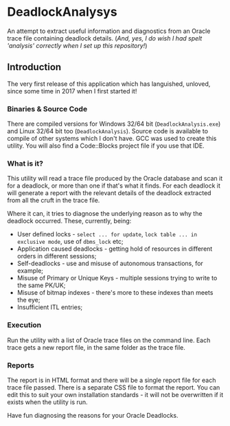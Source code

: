 # DeadlockAnalysys
An attempt to extract useful information and diagnostics from an Oracle trace file containing deadlock details. (*And, yes, I do wish I had spelt 'analysis' correctly when I set up this repository!*)

## Introduction
The very first release of this application which has languished, unloved, since some time in 2017 when I first started it!

### Binaries & Source Code
There are compiled versions for Windows 32/64 bit (`DeadlockAnalysis.exe`) and Linux 32/64 bit too (`DeadlockAnalysis`). Source code is available to compile of other systems which I don't have. GCC was used to create this utility. You will also find a Code::Blocks project file if you use that IDE.

### What is it?
This utility will read a trace file produced by the Oracle database and scan it for a deadlock, or more than one if that's what it finds. For each deadlock it will generate a report with the relevant details of the deadlock extracted from all the cruft in the trace file.

Where it can, it tries to diagnose the underlying reason as to why the deadlock occurred. These, currently, being:

* User defined locks - `select ... for update`, `lock table ... in exclusive mode`, use of `dbms_lock` etc;
* Application caused deadlocks - getting hold of resources in different orders in different sessions;
* Self-deadlocks - use and misuse of autonomous transactions, for example;
* Misuse of Primary or Unique Keys - multiple sessions trying to write to the same PK/UK;
* Misuse of bitmap indexes - there's more to these indexes than meets the eye;
* Insufficient ITL entries;

### Execution
Run the utility with a list of Oracle trace files on the command line. Each trace gets a new report file, in the same folder as the trace file.

### Reports
The report is in HTML format and there will be a single report file for each trace file passed. There is a separate CSS file to format the report. You can edit this to suit your own installation standards - it will not be overwritten if it exists when the utility is run.

Have fun diagnosing the reasons for your Oracle Deadlocks.
